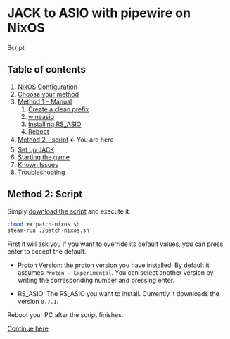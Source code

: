 # JACK to ASIO with pipewire on NixOS

Script

## Table of contents

1. [NixOS Configuration](/guides/setup/nixos/1.md#nixos-configuration)
1. [Choose your method](/guides/setup/nixos/1.md#choose-your-method)
1. [Method 1 - Manual](/guides/setup/nixos/2-manual.md)
	1. [Create a clean prefix](/guides/setup/nixos/2-manual.md#create-a-clean-prefix)
	1. [wineasio](/guides/setup/nixos/2-manual.md#wineasio)
	1. [Installing RS_ASIO](/guides/setup/nixos/2-manual.md#installing-rs-asio)
	1. [Reboot](/guides/setup/nixos/2-manual.md#reboot-your-pc)
1. [Method 2 - script](#table-of-contents) 🡰 You are here
1. [Set up JACK](guides/setup/nixos/3.md)
1. [Starting the game](guides/setup/nixos/3.md#starting-the-game)
1. [Known Issues](guides/setup/nixos/3.md#known-issues)
1. [Troubleshooting](guides/setup/nixos/3.md#a-bit-of-troubleshooting)

## Method 2: Script

Simply [download the script](/scripts/patch-nixos.sh) and execute it.

```sh
chmod +x patch-nixos.sh
steam-run ./patch-nixos.sh
```
First it will ask you if you want to override its default values, you can press enter to accept the default.

- Proton Version: the proton version you have installed. By default it assumes `Proton - Experimental`. You can select another version by writing the corresponding number and pressing enter.

- RS_ASIO: The RS_ASIO you want to install. Currently it downloads the version `0.7.1`.

Reboot your PC after the script finishes.

[Continue here](/guides/nixos/3.md)
